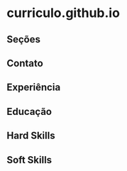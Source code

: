 # curriculo.github.io

## Seções

## Contato

## Experiência

## Educação

## Hard Skills

## Soft Skills 

